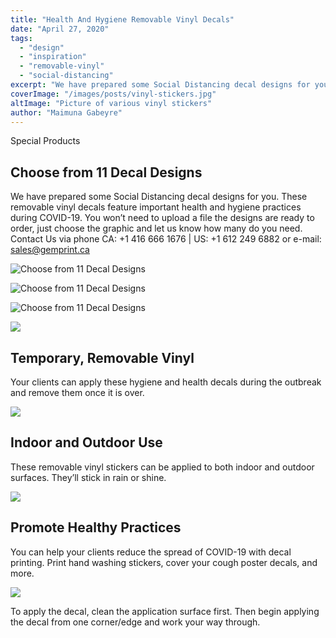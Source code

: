 ```yaml
---
title: "Health And Hygiene Removable Vinyl Decals"
date: "April 27, 2020"
tags:
  - "design"
  - "inspiration"
  - "removable-vinyl"
  - "social-distancing"
excerpt: "We have prepared some Social Distancing decal designs for you. These removable vinyl decals feature important health and hygiene practices during COVID-19."
coverImage: "/images/posts/vinyl-stickers.jpg"
altImage: "Picture of various vinyl stickers"
author: "Maimuna Gabeyre"
---
```


Special Products

## Choose from 11 Decal Designs

We have prepared some Social Distancing decal designs for you. These removable vinyl decals feature important health and hygiene practices during COVID-19. You won’t need to upload a file the designs are ready to order, just choose the graphic and let us know how many do you need. Contact Us via phone CA: +1 416 666 1676 | US: +1 612 249 6882 or e-mail: [sales@gemprint.ca](mailto:orders@gemprint.ca)

![Choose from 11 Decal Designs](/images/posts/covid-decal-one.png)

![Choose from 11 Decal Designs](/images/posts/covid-decal-two.png)

![Choose from 11 Decal Designs](/images/posts/covid-decal-three.png)

![](/images/posts/covid-decal-four.png)

## Temporary, Removable Vinyl

Your clients can apply these hygiene and health decals during the outbreak and remove them once it is over.

![](/images/posts/covid-decal-five.png)

## Indoor and Outdoor Use

These removable vinyl stickers can be applied to both indoor and outdoor surfaces. They’ll stick in rain or shine.

![](/images/posts/covid-decal-six.png)

## Promote Healthy Practices

You can help your clients reduce the spread of COVID-19 with decal printing. Print hand washing stickers, cover your cough poster decals, and more.

![](/images/file-prep-icon.png)

To apply the decal, clean the application surface first. Then begin applying the decal from one corner/edge and work your way through.
